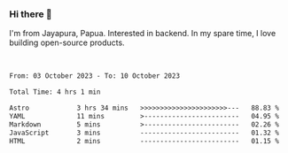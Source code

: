 ### Hi there 👋

I'm from Jayapura, Papua. Interested in backend. In my spare time, I love building open-source products.

<br>

 
 <!--START_SECTION:waka-->

```txt
From: 03 October 2023 - To: 10 October 2023

Total Time: 4 hrs 1 min

Astro            3 hrs 34 mins   >>>>>>>>>>>>>>>>>>>>>>---   88.83 %
YAML             11 mins         >------------------------   04.95 %
Markdown         5 mins          >------------------------   02.26 %
JavaScript       3 mins          -------------------------   01.32 %
HTML             2 mins          -------------------------   01.15 %
```

<!--END_SECTION:waka-->
